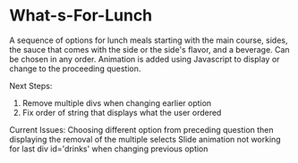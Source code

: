 # What-s-For-Lunch

A sequence of options for lunch meals starting with the main course, sides, the sauce that comes with the side or the side's flavor, and a beverage. Can be chosen in any order. Animation is added using Javascript to display or change to the proceeding question. 

Next Steps:
1. Remove multiple divs when changing earlier option
2. Fix order of string that displays what the user ordered

Current Issues: 
Choosing different option from preceding question then displaying the removal of the multiple selects
Slide animation not working for last div id='drinks' when changing previous option
